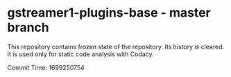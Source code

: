 # gstreamer1-plugins-base - master branch

This repository contains frozen state of the repository.
Its history is cleared. It is used only for static code
analysis with Codacy.

Commit Time: 1699250754